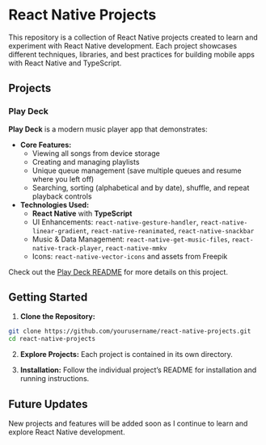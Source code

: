 # React Native Projects

This repository is a collection of React Native projects created to learn and experiment with React Native development. Each project showcases different techniques, libraries, and best practices for building mobile apps with React Native and TypeScript.

## Projects

### Play Deck
**Play Deck** is a modern music player app that demonstrates:
- **Core Features:**  
  - Viewing all songs from device storage
  - Creating and managing playlists
  - Unique queue management (save multiple queues and resume where you left off)
  - Searching, sorting (alphabetical and by date), shuffle, and repeat playback controls
- **Technologies Used:**  
  - **React Native** with **TypeScript**
  - UI Enhancements: `react-native-gesture-handler`, `react-native-linear-gradient`, `react-native-reanimated`, `react-native-snackbar`
  - Music & Data Management: `react-native-get-music-files`, `react-native-track-player`, `react-native-mmkv`
  - Icons: `react-native-vector-icons` and assets from Freepik

Check out the [Play Deck README](./PlayDeck/README.md) for more details on this project.

## Getting Started

1. **Clone the Repository:**
```bash
git clone https://github.com/yourusername/react-native-projects.git
cd react-native-projects
```

2. **Explore Projects:**
Each project is contained in its own directory.

3. **Installation:**
Follow the individual project’s README for installation and running instructions.

## Future Updates
New projects and features will be added soon as I continue to learn and explore React Native development.